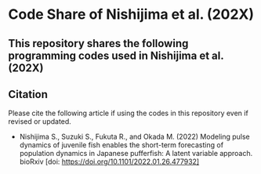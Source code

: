 # Code Share of Nishijima et al. (202X) 

This repository shares the following programming codes used in Nishijima et al. (202X)
- 

## Citation 
Please cite the following article if using the codes in this repository even if revised or updated.
- Nishijima S., Suzuki S., Fukuta R., and Okada M. (2022) Modeling pulse dynamics of juvenile fish enables the short-term forecasting of population dynamics in Japanese pufferfish: A latent variable approach. bioRxiv [doi: https://doi.org/10.1101/2022.01.26.477932]
